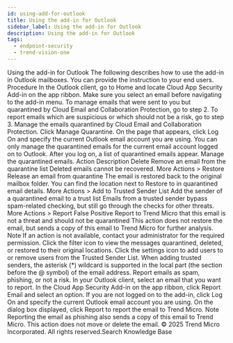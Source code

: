 ```yaml
---
id: using-add-for-outlook
title: Using the add-in for Outlook
sidebar_label: Using the add-in for Outlook
description: Using the add-in for Outlook
tags:
  - endpoint-security
  - trend-vision-one
---
```


 Using the add-in for Outlook The following describes how to use the add-in in Outlook mailboxes. You can provide the instruction to your end users. Procedure In the Outlook client, go to Home and locate Cloud App Security Add-in on the app ribbon. Make sure you select an email before navigating to the add-in menu. To manage emails that were sent to you but quarantined by Cloud Email and Collaboration Protection, go to step 2. To report emails which are suspicious or which should not be a risk, go to step 3. Manage the emails quarantined by Cloud Email and Collaboration Protection. Click Manage Quarantine. On the page that appears, click Log On and specify the current Outlook email account you are using. You can only manage the quarantined emails for the current email account logged on to Outlook. After you log on, a list of quarantined emails appear. Manage the quarantined emails. Action Description Delete Remove an email from the quarantine list Deleted emails cannot be recovered. More Actions > Restore Release an email from quarantine The email is restored back to the original mailbox folder. You can find the location next to Restore to in quarantined email details. More Actions > Add to Trusted Sender List Add the sender of a quarantined email to a trust list Emails from a trusted sender bypass spam-related checking, but still go through the checks for other threats. More Actions > Report False Positive Report to Trend Micro that this email is not a threat and should not be quarantined This action does not restore the email, but sends a copy of this email to Trend Micro for further analysis. Note If an action is not available, contact your administrator for the required permission. Click the filter icon to view the messages quarantined, deleted, or restored to their original locations. Click the settings icon to add users to or remove users from the Trusted Sender List. When adding trusted senders, the asterisk (*) wildcard is supported in the local part (the section before the @ symbol) of the email address. Report emails as spam, phishing, or not a risk. In your Outlook client, select an email that you want to report. In the Cloud App Security Add-in on the app ribbon, click Report Email and select an option. If you are not logged on to the add-in, click Log On and specify the current Outlook email account you are using. On the dialog box displayed, click Report to report the email to Trend Micro. Note Reporting the email as phishing also sends a copy of this email to Trend Micro. This action does not move or delete the email. © 2025 Trend Micro Incorporated. All rights reserved.Search Knowledge Base